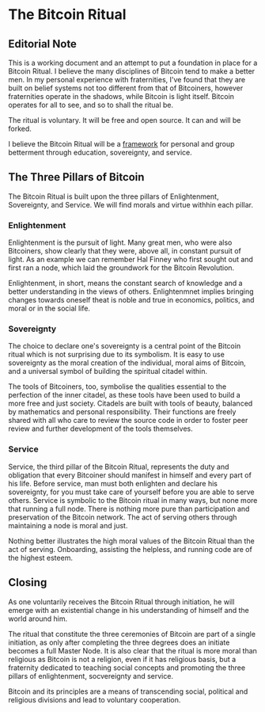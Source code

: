 # The Bitcoin Ritual

## Editorial Note

This is a working document and an attempt to put a foundation in place for a Bitcoin Ritual. I believe the many disciplines of Bitcoin tend to make a better men. In my personal experience with fraternities, I've found that they are built on belief systems not too different from that of Bitcoiners, however fraternities operate in the shadows, while Bitcoin is light itself. Bitcoin operates for all to see, and so to shall the ritual be. 

The ritual is voluntary. It will be free and open source. It can and will be forked. 

I believe the Bitcoin Ritual will be a [framework](https://github.com/joe-rodgers/bitcoinritual/blob/master/ceremonies.md) for personal and group betterment through education, sovereignty, and service.

## The Three Pillars of Bitcoin
The Bitcoin Ritual is built upon the three pillars of Enlightenment, Sovereignty, and Service. We will find morals and virtue withhin each pillar.

### Enlightenment
Enlightenment is the pursuit of light. Many great men, who were also Bitcoiners, show clearly that they were, above all, in constant pursuit of light. As an example we can remember Hal Finney who first sought out and first ran a node, which laid the groundwork for the Bitcoin Revolution. 

Enlightenment, in short, means the constant search of knowledge and a better understanding in the views of others. Enlightenmnet implies bringing changes towards oneself theat is noble and true in economics, politics, and moral or in the social life. 

### Sovereignty
The choice to declare one's sovereignty is a central point of the Bitcoin ritual which is not surprising due to its symbolism. It is easy to use sovereignty as the moral creation of the individual, moral aims of Bitcoin, and a universal symbol of building the spiritual citadel within.

The tools of Bitcoiners, too, symbolise the qualities essential to the perfection of the inner citadel, as these tools have been used to build a more free and just society. Citadels are built with tools of beauty, balanced by mathematics and personal responsibility. Their functions are freely shared with all who care to review the source code in order to foster peer review and further development of the tools themselves. 

### Service
Service, the third pillar of the Bitcoin Ritual, represents the duty and obligation that every Bitcoiner should manifest in himself and every part of his life. Before service, man must both enlighten and declare his sovereignty, for you must take care of yourself before you are able to serve others. Service is symbolic to the Bitcoin ritual in many ways, but none more that running a full node. There is nothing more pure than participation and preservation of the Bitcoin network. The act of serving others through maintaining a node is moral and just. 

Nothing better illustrates the high moral values of the Bitcoin Ritual than the act of serving. Onboarding, assisting the helpless, and running code are of the highest esteem. 

## Closing
As one voluntarily receives the Bitcoin Ritual through initiation, he will emerge with an existential change in his understanding of himself and the world around him. 

The ritual that constitute the three ceremonies of Bitcoin are part of a single initiation, as only after completing the three degrees does an initiate becomes a full Master Node. It is also clear that the ritual is more moral than religious as Bitcoin is not a religion, even if it has religious basis, but a fraternity dedicated to teaching social concepts and promoting the three pillars of enlightenment, socvereignty and service. 
 
Bitcoin and its principles are a means of transcending social, political and religious divisions and lead to voluntary cooperation.
